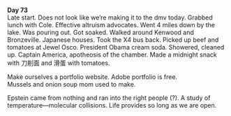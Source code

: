 **Day 73**  
Late start. Does not look like we’re making it to the dmv today. Grabbed lunch with Cole. Effective altruism advocates. Went 4 miles down by the lake. Was pouring out. Got soaked. Walked around Kenwood and Bronzeville. Japanese houses. Took the X4 bus back. Picked up beef and tomatoes at Jewel Osco. President Obama cream soda. Showered, cleaned up. Captain America, apotheosis of the chamber. Made a midnight snack with 刀削面 and 滑蛋 with tomatoes. 

Make ourselves a portfolio website. Adobe portfolio is free.  
Mussels and onion soup mom used to make.

Epstein came from nothing and ran into the right people (?). A study of temperature—molecular collisions. Life provides so long as we are open.

